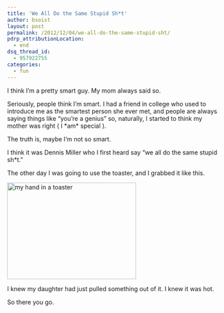 ```yaml
---
title: 'We All Do the Same Stupid Sh*t'
author: bsoist
layout: post
permalink: /2012/12/04/we-all-do-the-same-stupid-sht/
pdrp_attributionLocation:
  - end
dsq_thread_id:
  - 957922755
categories:
  - fun
---
```

I think I&#8217;m a pretty smart guy. My mom always said so.

Seriously, people think I&#8217;m smart. I had a friend in college who used to introduce me as the smartest person she ever met, and people are always saying things like &#8220;you&#8217;re a genius&#8221; so, naturally, I started to think my mother was right ( I \*am\* special ).

The truth is, maybe I&#8217;m not so smart.

I think it was Dennis Miller who I first heard say &#8220;we all do the same stupid sh*t.&#8221;

The other day I was going to use the toaster, and I grabbed it like this.

<img class="aligncenter size-medium wp-image-5711" title="toaster" src="http://media.soistmann.com/oped/wp-content/uploads/2012/12/toaster-300x225.jpg" alt="my hand in a toaster" width="300" height="225" />

I knew my daughter had just pulled something out of it. I knew it was hot.

So there you go.
